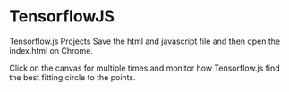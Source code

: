 # TensorflowJS
Tensorflow.js Projects 
Save the html and javascript file and then open the index.html on Chrome.

Click on the canvas for multiple times and monitor how Tensorflow.js find the best fitting circle to the points.
